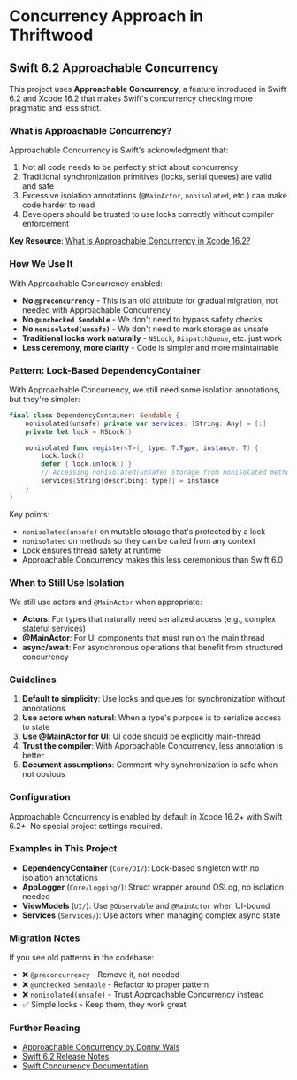 # Concurrency Approach in Thriftwood

## Swift 6.2 Approachable Concurrency

This project uses **Approachable Concurrency**, a feature introduced in Swift 6.2 and
Xcode 16.2 that makes Swift's concurrency checking more pragmatic and less strict.

### What is Approachable Concurrency?

Approachable Concurrency is Swift's acknowledgment that:

1. Not all code needs to be perfectly strict about concurrency
2. Traditional synchronization primitives (locks, serial queues) are valid and safe
3. Excessive isolation annotations (`@MainActor`, `nonisolated`, etc.) can make code
   harder to read
4. Developers should be trusted to use locks correctly without compiler enforcement

**Key Resource**: [What is Approachable Concurrency in Xcode 16.2?](https://www.donnywals.com/what-is-approachable-concurrency-in-xcode-26/)

### How We Use It

With Approachable Concurrency enabled:

- **No `@preconcurrency`** - This is an old attribute for gradual migration, not needed
  with Approachable Concurrency
- **No `@unchecked Sendable`** - We don't need to bypass safety checks
- **No `nonisolated(unsafe)`** - We don't need to mark storage as unsafe
- **Traditional locks work naturally** - `NSLock`, `DispatchQueue`, etc. just work
- **Less ceremony, more clarity** - Code is simpler and more maintainable

### Pattern: Lock-Based DependencyContainer

With Approachable Concurrency, we still need some isolation annotations, but they're simpler:

```swift
final class DependencyContainer: Sendable {
    nonisolated(unsafe) private var services: [String: Any] = [:]
    private let lock = NSLock()

    nonisolated func register<T>(_ type: T.Type, instance: T) {
        lock.lock()
        defer { lock.unlock() }
        // Accessing nonisolated(unsafe) storage from nonisolated method
        services[String(describing: type)] = instance
    }
}
```

Key points:

- `nonisolated(unsafe)` on mutable storage that's protected by a lock
- `nonisolated` on methods so they can be called from any context
- Lock ensures thread safety at runtime
- Approachable Concurrency makes this less ceremonious than Swift 6.0

### When to Still Use Isolation

We still use actors and `@MainActor` when appropriate:

- **Actors**: For types that naturally need serialized access (e.g., complex stateful
  services)
- **@MainActor**: For UI components that must run on the main thread
- **async/await**: For asynchronous operations that benefit from structured concurrency

### Guidelines

1. **Default to simplicity**: Use locks and queues for synchronization without annotations
2. **Use actors when natural**: When a type's purpose is to serialize access to state
3. **Use @MainActor for UI**: UI code should be explicitly main-thread
4. **Trust the compiler**: With Approachable Concurrency, less annotation is better
5. **Document assumptions**: Comment why synchronization is safe when not obvious

### Configuration

Approachable Concurrency is enabled by default in Xcode 16.2+ with Swift 6.2+.
No special project settings required.

### Examples in This Project

- **DependencyContainer** (`Core/DI/`): Lock-based singleton with no isolation annotations
- **AppLogger** (`Core/Logging/`): Struct wrapper around OSLog, no isolation needed
- **ViewModels** (`UI/`): Use `@Observable` and `@MainActor` when UI-bound
- **Services** (`Services/`): Use actors when managing complex async state

### Migration Notes

If you see old patterns in the codebase:

- ❌ `@preconcurrency` - Remove it, not needed
- ❌ `@unchecked Sendable` - Refactor to proper pattern
- ❌ `nonisolated(unsafe)` - Trust Approachable Concurrency instead
- ✅ Simple locks - Keep them, they work great

### Further Reading

- [Approachable Concurrency by Donny Wals](https://www.donnywals.com/what-is-approachable-concurrency-in-xcode-26/)
- [Swift 6.2 Release Notes](https://www.swift.org/blog/swift-6.2-released/)
- [Swift Concurrency Documentation](https://docs.swift.org/swift-book/LanguageGuide/Concurrency.html)
